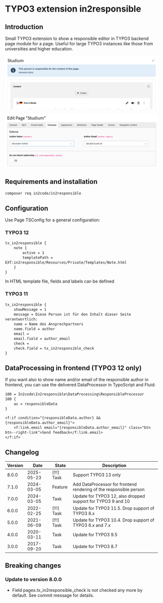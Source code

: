 # TYPO3 extension in2responsible

## Introduction

Small TYPO3 extension to show a responsible editor in TYPO3 backend page module for a page. Useful for large TYPO3
instances like those from universities and higher education.

![Page module](Documentation/Images/screenshot_backend_pagemodule.png)

![Page settings](Documentation/Images/screenshot_backend_pagesettings.png)


## Requirements and installation

```
composer req in2code/in2responsible
```


## Configuration

Use Page TSConfig for a general configuration:

### TYPO3 12

```
tx_in2responsible {
	note {
		active = 1
		templatePath = EXT:in2responsible/Resources/Private/Templates/Note.html
	}
}
```

In HTML template file, fields and labels can be defined

### TYPO3 11

```
tx_in2responsible {
	showMessage = 1
	message = Diese Person ist für den Inhalt dieser Seite verantwortlich:
	name = Name des Ansprechpartners
	name.field = author
	email =
	email.field = author_email
	check =
	check.field = tx_in2responsible_check
}
```


## DataProcessing in frontend (TYPO3 12 only)

If you want also to show name and/or email of the responsible author in frontend, you can use the delivered
DataProcessor in TypoScript and Fluid:

```
100 = In2code\In2responsible\DataProcessing\ResponsibleProcessor
100 {
    as = responsibleData
}
```

```
<f:if condition="{responsibleData.author} && {responsibleData.author_email}">
	<f:link.email email="{responsibleData.author_email}" class="btn btn--right-link">Send feedback</f:link.email>
</f:if>
```


## Changelog

| Version | Date       | State      | Description                                                        |
|---------|------------|------------|--------------------------------------------------------------------|
| 8.0.0   | 2025-05-23 | [!!!] Task | Support TYPO3 13 only                                              |
| 7.1.0   | 2024-03-05 | Feature    | Add DataProcessor for frontend rendering of the responsible person |
| 7.0.0   | 2024-03-05 | Task       | Update for TYPO3 12, also dropped support for TYPO3 9 and 10       |
| 6.0.0   | 2022-02-25 | [!!!] Task | Update for TYPO3 11.5. Drop support of TYPO3 8.x                   |
| 5.0.0   | 2021-06-09 | [!!!] Task | Update for TYPO3 10.4. Drop support of TYPO3 6.x and 7.x           |
| 4.0.0   | 2020-03-11 | Task       | Update for TYPO3 9.5                                               |
| 3.0.0   | 2017-09-20 | Task       | Update for TYPO3 8.7                                               |

## Breaking changes

### Update to version 8.0.0

- Field pages.tx_in2responsible_check is not checked any more by default. See commit message for details.